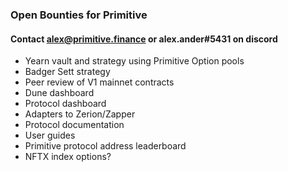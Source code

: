 ### Open Bounties for Primitive
#### Contact alex@primitive.finance or alex.ander#5431 on discord

- Yearn vault and strategy using Primitive Option pools
- Badger Sett strategy
- Peer review of V1 mainnet contracts
- Dune dashboard
- Protocol dashboard
- Adapters to Zerion/Zapper
- Protocol documentation
- User guides
- Primitive protocol address leaderboard
- NFTX index options?

